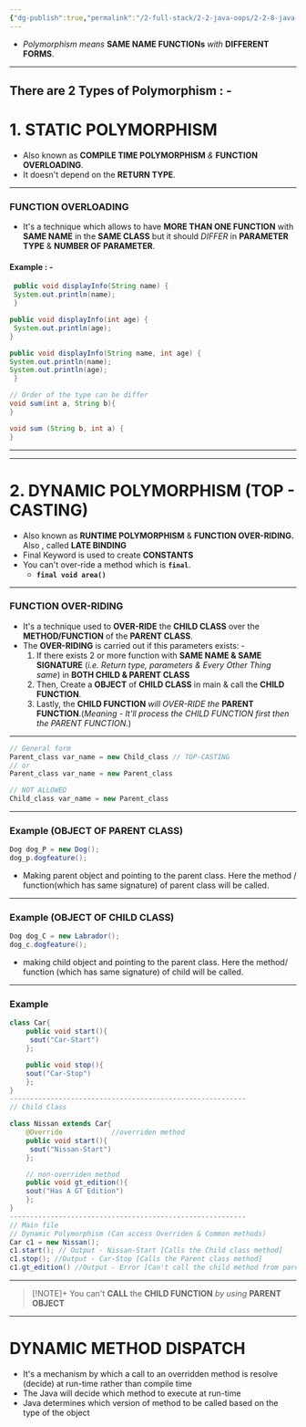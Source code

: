 ```yaml
---
{"dg-publish":true,"permalink":"/2-full-stack/2-2-java-oops/2-2-8-java-polymorphism/","noteIcon":""}
---
```


- *Polymorphism means* **SAME NAME FUNCTIONs** *with* **DIFFERENT FORMS**.
***
## There are 2 Types of Polymorphism : -
# 1. STATIC POLYMORPHISM
- Also known as **COMPILE TIME POLYMORPHISM** *&* **FUNCTION OVERLOADING**.
- It doesn't depend on the **RETURN TYPE**.
***
### FUNCTION OVERLOADING
- It's a technique which allows to have **MORE THAN ONE FUNCTION** with **SAME NAME** in the **SAME CLASS** but it should *DIFFER* in **PARAMETER TYPE** & **NUMBER OF PARAMETER**.

#### Example : - 
```java
 public void displayInfo(String name) {
 System.out.println(name);
 }

public void displayInfo(int age) {
 System.out.println(age);
}

public void displayInfo(String name, int age) {
System.out.println(name);
System.out.println(age);
 }

// Order of the type can be differ
void sum(int a, String b){
}

void sum (String b, int a) {
}
```
***
***
# 2. DYNAMIC POLYMORPHISM (TOP - CASTING)
- Also known as **RUNTIME POLYMORPHISM** & **FUNCTION OVER-RIDING.** Also , called **LATE BINDING**
- Final Keyword is used to create **CONSTANTS**
- You can't over-ride a method which is **`final`**. 
	- **`final void area()`**
***
### FUNCTION OVER-RIDING
- It's a technique used to **OVER-RIDE** the **CHILD CLASS** over the **METHOD/FUNCTION** of the **PARENT CLASS**.
- The **OVER-RIDING** is carried out if this parameters exists: -
	1. If there exists 2 or more function with **SAME NAME & SAME SIGNATURE** (*i.e. Return type, parameters & Every Other Thing same*) in **BOTH CHILD & PARENT CLASS**
	2. Then, Create a **OBJECT** of **CHILD CLASS** in main & call the **CHILD FUNCTION**.
	3. Lastly, the **CHILD FUNCTION** *will OVER-RIDE the* **PARENT FUNCTION**.(*Meaning - It'll process the CHILD FUNCTION first then the PARENT FUNCTION.*)
***
```Java
// General form
Parent_class var_name = new Child_class // TOP-CASTING
// or 
Parent_class var_name = new Parent_class

// NOT ALLOWED
Child_class var_name = new Parent_class
```
***
### Example (OBJECT OF PARENT CLASS)
```java
Dog dog_P = new Dog();
dog_p.dogfeature();
```
- Making parent object and pointing to the parent class. Here the method / function(which has same signature) of parent class will be called.
***
### Example (OBJECT OF CHILD CLASS)
```Java
Dog dog_C = new Labrador();
dog_c.dogfeature();
```
- making child object and pointing to the parent class. Here the method/ function (which has same signature) of child will be called.
***
### Example 
```JAVA
class Car{
	public void start(){
	 sout("Car-Start")
	};

	public void stop(){
	sout("Car-Stop")
	};
}
----------------------------------------------------------
// Child Class

class Nissan extends Car{
	@Override            //overriden method
	public void start(){ 
	 sout("Nissan-Start")
	};

	// non-overriden method
	public void gt_edition(){
	sout("Has A GT Edition")
	};
}
----------------------------------------------------------
// Main file
// Dynamic Polymorphism (Can access Overriden & Common methods)
Car c1 = new Nissan();
c1.start(); // Output - Nissan-Start [Calls the Child class method]
c1.stop(); //Output - Car-Stop [Calls the Parent class method]
c1.gt_edition() //Output - Error [Can't call the child method from parent object]

```

***
> [!NOTE]+ 
You can't **CALL** the **CHILD FUNCTION** *by using* **PARENT OBJECT**

***
# DYNAMIC METHOD DISPATCH
- It's a mechanism by which a call to an overridden method is resolve (decide) at run-time rather than compile time
- The Java will decide which method to execute at run-time
- Java determines which version of method to be called based on the type of the object